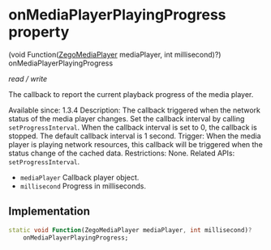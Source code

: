 


# onMediaPlayerPlayingProgress property







(void Function([ZegoMediaPlayer](../../zego_uikit_prebuilt_live_audio_room/ZegoMediaPlayer-class.md) mediaPlayer, int millisecond)?) onMediaPlayerPlayingProgress
  
_<span class="feature">read / write</span>_



<p>The callback to report the current playback progress of the media player.</p>
<p>Available since: 1.3.4
Description: The callback triggered when the network status of the media player changes. Set the callback interval by calling <code>setProgressInterval</code>. When the callback interval is set to 0, the callback is stopped. The default callback interval is 1 second.
Trigger: When the media player is playing network resources, this callback will be triggered when the status change of the cached data.
Restrictions: None.
Related APIs: <code>setProgressInterval</code>.</p>
<ul>
<li><code>mediaPlayer</code> Callback player object.</li>
<li><code>millisecond</code> Progress in milliseconds.</li>
</ul>



## Implementation

```dart
static void Function(ZegoMediaPlayer mediaPlayer, int millisecond)?
    onMediaPlayerPlayingProgress;
```







